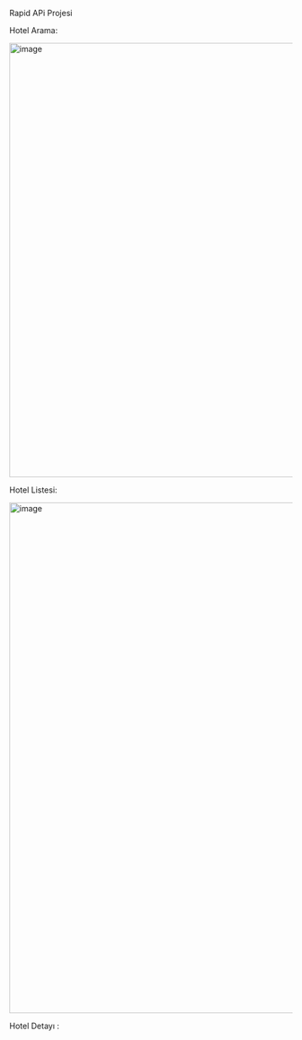 Rapid APi Projesi

Hotel Arama:

<img width="1900" height="773" alt="image" src="https://github.com/user-attachments/assets/63f183a4-f0ca-4cd8-9949-a9560672d0e7" />

Hotel Listesi: 

<img width="1750" height="909" alt="image" src="https://github.com/user-attachments/assets/d3dadd17-0bd0-43fb-8433-cd4dc10654d2" />

Hotel Detayı : 

